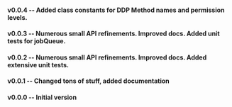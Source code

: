 #### v0.0.4 -- Added class constants for DDP Method names and permission levels.

#### v0.0.3 -- Numerous small API refinements. Improved docs. Added unit tests for jobQueue.

#### v0.0.2 -- Numerous small API refinements. Improved docs. Added extensive unit tests.

#### v0.0.1 -- Changed tons of stuff, added documentation

#### v0.0.0 -- Initial version